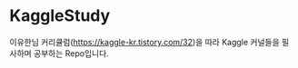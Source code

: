 # KaggleStudy
이유한님 커리큘럼(<a>https://kaggle-kr.tistory.com/32</a>)을 따라 Kaggle 커널들을 필사하며 공부하는 Repo입니다.
